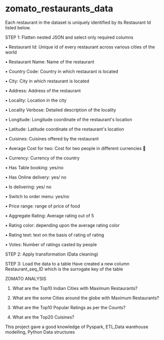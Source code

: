 # zomato_restaurants_data
Each restaurant in the dataset is uniquely identified by its Restaurant Id listed below.


STEP 1: Flatten nested JSON and select only required columns

• Restaurant Id: Unique id of every restaurant across various cities of the world

• Restaurant Name: Name of the restaurant

• Country Code: Country in which restaurant is located

• City: City in which restaurant is located

• Address: Address of the restaurant

• Locality: Location in the city

• Locality Verbose: Detailed description of the locality

• Longitude: Longitude coordinate of the restaurant's location

• Latitude: Latitude coordinate of the restaurant's location

• Cuisines: Cuisines offered by the restaurant

• Average Cost for two: Cost for two people in different currencies 👫

• Currency: Currency of the country

• Has Table booking: yes/no

• Has Online delivery: yes/ no

• Is delivering: yes/ no

• Switch to order menu: yes/no

• Price range: range of price of food

• Aggregate Rating: Average rating out of 5

• Rating color: depending upon the average rating color

• Rating text: text on the basis of rating of rating

• Votes: Number of ratings casted by people

STEP 2: Apply transformation (Data cleaning)

STEP 3: Load the data to a table 
        Have created a new column Restaurant_seq_ID which is the surrogate key of the table


ZOMATO ANALYSIS 

1. What are the Top10 Indian Cities with Maximum Restaurants?

2. What are the some Cities around the globe with Maximum Restaurants?

3. What are the Top10 Popular Ratings as per the Counts?

4. What are the Top20 Cuisines?


This project gave a good knowledge of Pyspark, ETL,Data warehouse modelling, Python Data structures




